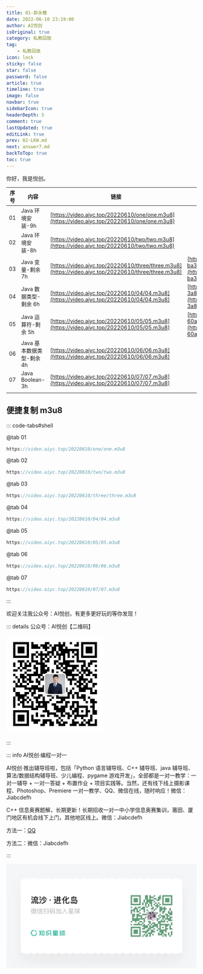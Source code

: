 ```yaml
---
title: 01-郭永臻
date: 2022-06-10 23:19:00
author: AI悦创
isOriginal: true
category: 私教回放
tag:
    - 私教回放
icon: lock
sticky: false
star: false
password: false
article: true
timeline: true
image: false
navbar: true
sidebarIcon: true
headerDepth: 5
comment: true
lastUpdated: true
editLink: true
prev: 02-LKW.md
next: answer7.md
backToTop: true
toc: true
---
```


你好，我是悦创。

| 序号 | 内容                      | 链接                                                         | 教案                                                         | 预习教案                                                     |
| ---- | ------------------------- | ------------------------------------------------------------ | ------------------------------------------------------------ | ------------------------------------------------------------ |
| 01   | Java 环境安装-9h          | [https://video.aiyc.top/20220610/one/one.m3u8](https://video.aiyc.top/20220610/one/one.m3u8) |                                                              |                                                              |
| 02   | Java 环境安装-8h          | [https://video.aiyc.top/20220610/two/two.m3u8](https://video.aiyc.top/20220610/two/two.m3u8) |                                                              |                                                              |
| 03   | Java 变量-剩余 7h         | [https://video.aiyc.top/20220610/three/three.m3u8](https://video.aiyc.top/20220610/three/three.m3u8) | [https://www.yuque.com/docs/share/da8457d5-ba3d-4e67-91af-57b1d0e1418e?#](https://www.yuque.com/docs/share/da8457d5-ba3d-4e67-91af-57b1d0e1418e?#) |                                                              |
| 04   | Java 数据类型-剩余 6h     | [https://video.aiyc.top/20220610/04/04.m3u8](https://video.aiyc.top/20220610/04/04.m3u8) | [https://www.yuque.com/docs/share/f48c224e-3a8d-4ecc-8e87-a59740ee7099?#](https://www.yuque.com/docs/share/f48c224e-3a8d-4ecc-8e87-a59740ee7099?#) | [https://www.yuque.com/docs/share/a99ec9c3-60a8-4ecb-8e38-cdef6663ec72?#](https://www.yuque.com/docs/share/a99ec9c3-60a8-4ecb-8e38-cdef6663ec72?#) |
| 05   | Java 运算符-剩余 5h       | [https://video.aiyc.top/20220610/05/05.m3u8](https://video.aiyc.top/20220610/05/05.m3u8) | [https://www.yuque.com/docs/share/a99ec9c3-60a8-4ecb-8e38-cdef6663ec72?#](https://www.yuque.com/docs/share/a99ec9c3-60a8-4ecb-8e38-cdef6663ec72?#) | [https://www.yuque.com/docs/share/dadd77cc-62d8-4e8a-8239-c2bf5186057f?#](https://www.yuque.com/docs/share/dadd77cc-62d8-4e8a-8239-c2bf5186057f?#) |
| 06   | Java 基本数据类型-剩余 4h | [https://video.aiyc.top/20220610/06/06.m3u8](https://video.aiyc.top/20220610/06/06.m3u8) |                                                              |                                                              |
| 07   | Java Boolean-3h           | [https://video.aiyc.top/20220610/07/07.m3u8](https://video.aiyc.top/20220610/07/07.m3u8) |                                                              |                                                              |
|      |                           |                                                              |                                                              |                                                              |



## 便捷复制 m3u8

::: code-tabs#shell

@tab 01

```java
https://video.aiyc.top/20220610/one/one.m3u8
```

@tab 02

```java
https://video.aiyc.top/20220610/two/two.m3u8
```

@tab 03

```java
https://video.aiyc.top/20220610/three/three.m3u8
```

@tab 04

```java
https://video.aiyc.top/20220610/04/04.m3u8
```

@tab 05

```java
https://video.aiyc.top/20220610/05/05.m3u8
```

@tab 06

```java
https://video.aiyc.top/20220610/06/06.m3u8
```

@tab 07

```java
https://video.aiyc.top/20220610/07/07.m3u8
```

:::

欢迎关注我公众号：AI悦创，有更多更好玩的等你发现！

::: details 公众号：AI悦创【二维码】

![](/gzh.jpg)

:::

::: info AI悦创·编程一对一

AI悦创·推出辅导班啦，包括「Python 语言辅导班、C++ 辅导班、java 辅导班、算法/数据结构辅导班、少儿编程、pygame 游戏开发」，全部都是一对一教学：一对一辅导 + 一对一答疑 + 布置作业 + 项目实践等。当然，还有线下线上摄影课程、Photoshop、Premiere 一对一教学、QQ、微信在线，随时响应！微信：Jiabcdefh

C++ 信息奥赛题解，长期更新！长期招收一对一中小学信息奥赛集训，莆田、厦门地区有机会线下上门，其他地区线上。微信：Jiabcdefh

方法一：[QQ](http://wpa.qq.com/msgrd?v=3&uin=1432803776&site=qq&menu=yes)

方法二：微信：Jiabcdefh

:::

![](/zsxq.jpg)













